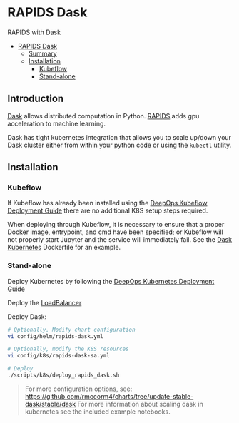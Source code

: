 # RAPIDS Dask

RAPIDS with Dask

- [RAPIDS Dask](#rapids-dask)
  - [Summary](#summary)
  - [Installation](#installation)
    - [Kubeflow](#kubeflow)
    - [Stand-alone](#stand-alone)

## Introduction
[Dask](https://dask.org) allows distributed computation in Python.
[RAPIDS](https://rapids.ai/) adds gpu acceleration to machine learning.

Dask has tight kubernetes integration that allows you to scale up/down your Dask cluster either from within your python code or using the `kubectl` utility.

## Installation

### Kubeflow

If Kubeflow has already been installed using the [DeepOps Kubeflow Deployment Guide](kubeflow.md) there are no additional K8S setup steps required.

When deploying through Kubeflow, it is necessary to ensure that a proper Docker image, entrypoint, and cmd have been specified; or Kubeflow will not properly start Jupyter and the service will immediately fail. See the [Dask Kubernetes](../examples/k8s/dask-rapids/docker/Dockerfile) Dockerfile for an example.

### Stand-alone

Deploy Kubernetes by following the [DeepOps Kubernetes Deployment Guide](kubernetes-cluster.md)

Deploy the [LoadBalancer](ingress.md#on-prem-loadbalancer)

Deploy Dask:

```bash
# Optionally, Modify chart configuration
vi config/helm/rapids-dask.yml

# Optionally, modify the K8S resources
vi config/k8s/rapids-dask-sa.yml

# Deploy
./scripts/k8s/deploy_rapids_dask.sh
```

> For more configuration options, see: https://github.com/rmccorm4/charts/tree/update-stable-dask/stable/dask
> For more information about scaling dask in kubernetes see the included example notebooks.
